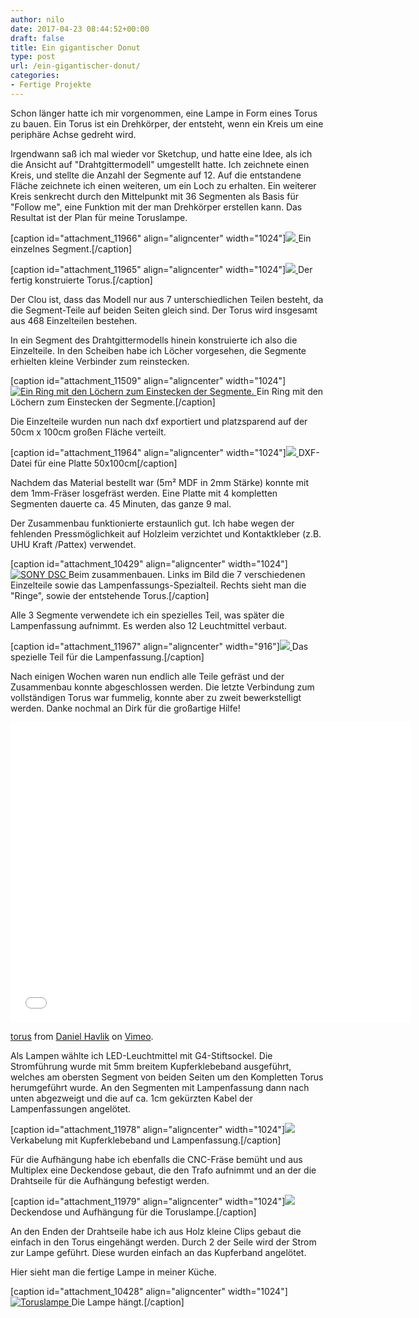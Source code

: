 ```yaml
---
author: nilo
date: 2017-04-23 08:44:52+00:00
draft: false
title: Ein gigantischer Donut
type: post
url: /ein-gigantischer-donut/
categories:
- Fertige Projekte
---
```


Schon länger hatte ich mir vorgenommen, eine Lampe in Form eines Torus zu bauen. Ein Torus ist ein Drehkörper, der entsteht, wenn ein Kreis um eine periphäre Achse gedreht wird.<!-- more -->

Irgendwann saß ich mal wieder vor Sketchup, und hatte eine Idee, als ich die Ansicht auf "Drahtgittermodell" umgestellt hatte. Ich zeichnete einen Kreis, und stellte die Anzahl der Segmente auf 12. Auf die entstandene Fläche zeichnete ich einen weiteren, um ein Loch zu erhalten. Ein weiterer Kreis senkrecht durch den Mittelpunkt mit 36 Segmenten als Basis für "Follow me", eine Funktion mit der man Drehkörper erstellen kann. Das Resultat ist der Plan für meine Toruslampe.

[caption id="attachment_11966" align="aligncenter" width="1024"][![](/wp-content/uploads/2017/04/Bildschirmfoto-2017-04-16-um-22.02.32-1024x541.png)
](/wp-content/uploads/2017/04/Bildschirmfoto-2017-04-16-um-22.02.32.png) Ein einzelnes Segment.[/caption]

[caption id="attachment_11965" align="aligncenter" width="1024"][![](/wp-content/uploads/2017/04/Bildschirmfoto-2017-04-16-um-21.59.39-1024x529.png)
](/wp-content/uploads/2017/04/Bildschirmfoto-2017-04-16-um-21.59.39.png) Der fertig konstruierte Torus.[/caption]

Der Clou ist, dass das Modell nur aus 7 unterschiedlichen Teilen besteht, da die Segment-Teile auf beiden Seiten gleich sind. Der Torus wird insgesamt aus 468 Einzelteilen bestehen.

In ein Segment des Drahtgittermodells hinein konstruierte ich also die Einzelteile. In den Scheiben habe ich Löcher vorgesehen, die Segmente erhielten kleine Verbinder zum reinstecken.

[caption id="attachment_11509" align="aligncenter" width="1024"][![Ein Ring mit den Löchern zum Einstecken der Segmente.](/wp-content/uploads/2016/11/Bildschirmfoto-2016-11-18-um-00.22.19-2-1024x657.png)
](/wp-content/uploads/2016/11/Bildschirmfoto-2016-11-18-um-00.22.19-2.png) Ein Ring mit den Löchern zum Einstecken der Segmente.[/caption]

Die Einzelteile wurden nun nach dxf exportiert und platzsparend auf der 50cm x 100cm großen Fläche verteilt.

[caption id="attachment_11964" align="aligncenter" width="1024"][![](/wp-content/uploads/2017/04/torusdxf-1024x436.png)
](/wp-content/uploads/2017/04/torusdxf.png) DXF-Datei für eine Platte 50x100cm[/caption]

Nachdem das Material bestellt war (5m² MDF in 2mm Stärke) konnte mit dem 1mm-Fräser losgefräst werden. Eine Platte mit 4 kompletten Segmenten dauerte ca. 45 Minuten, das ganze 9 mal.

Der Zusammenbau funktionierte erstaunlich gut. Ich habe wegen der fehlenden Pressmöglichkeit auf Holzleim verzichtet und Kontaktkleber (z.B. UHU Kraft /Pattex) verwendet.

[caption id="attachment_10429" align="aligncenter" width="1024"][![SONY DSC](/wp-content/uploads/2015/10/DSC05771-1024x574.jpg)
](/wp-content/uploads/2015/10/DSC05771.jpg) Beim zusammenbauen. Links im Bild die 7 verschiedenen Einzelteile sowie das Lampenfassungs-Spezialteil. Rechts sieht man die "Ringe", sowie der entstehende Torus.[/caption]

Alle 3 Segmente verwendete ich ein spezielles Teil, was später die Lampenfassung aufnimmt. Es werden also 12 Leuchtmittel verbaut.

[caption id="attachment_11967" align="aligncenter" width="916"][![](/wp-content/uploads/2017/04/fassung.png)
](/wp-content/uploads/2017/04/fassung.png) Das spezielle Teil für die Lampenfassung.[/caption]

Nach einigen Wochen waren nun endlich alle Teile gefräst und der Zusammenbau konnte abgeschlossen werden. Die letzte Verbindung zum vollständigen Torus war fummelig, konnte aber zu zweit bewerkstelligt werden. Danke nochmal an Dirk für die großartige Hilfe!

<iframe src="/player.vimeo.com/video/213447050" allowfullscreen="allowfullscreen" height="480" frameborder="0" width="640"></iframe>

[torus](/vimeo.com/213447050) from [Daniel Havlik](/vimeo.com/user6544842) on [Vimeo](/vimeo.com).

Als Lampen wählte ich LED-Leuchtmittel mit G4-Stiftsockel. Die Stromführung wurde mit 5mm breitem Kupferklebeband ausgeführt, welches am obersten Segment von beiden Seiten um den Kompletten Torus herumgeführt wurde. An den Segmenten mit Lampenfassung dann nach unten abgezweigt und die auf ca. 1cm gekürzten Kabel der Lampenfassungen angelötet.

[caption id="attachment_11978" align="aligncenter" width="1024"][![](/wp-content/uploads/2017/04/IMG_3308-1024x768.jpg)
](/wp-content/uploads/2017/04/IMG_3308.jpg) Verkabelung mit Kupferklebeband und Lampenfassung.[/caption]

Für die Aufhängung habe ich ebenfalls die CNC-Fräse bemüht und aus Multiplex eine Deckendose gebaut, die den Trafo aufnimmt und an der die Drahtseile für die Aufhängung befestigt werden.

[caption id="attachment_11979" align="aligncenter" width="1024"][![](/wp-content/uploads/2017/04/IMG_3311-e1492936956421-1024x768.jpg)
](/wp-content/uploads/2017/04/IMG_3311-e1492936956421.jpg) Deckendose und Aufhängung für die Toruslampe.[/caption]

An den Enden der Drahtseile habe ich aus Holz kleine Clips gebaut die einfach in den Torus eingehängt werden. Durch 2 der Seile wird der Strom zur Lampe geführt. Diese wurden einfach an das Kupferband angelötet.

Hier sieht man die fertige Lampe in meiner Küche.

[caption id="attachment_10428" align="aligncenter" width="1024"][![Toruslampe](/wp-content/uploads/2015/10/DSC05797-1024x574.jpg)
](/wp-content/uploads/2015/10/DSC05797.jpg) Die Lampe hängt.[/caption]
